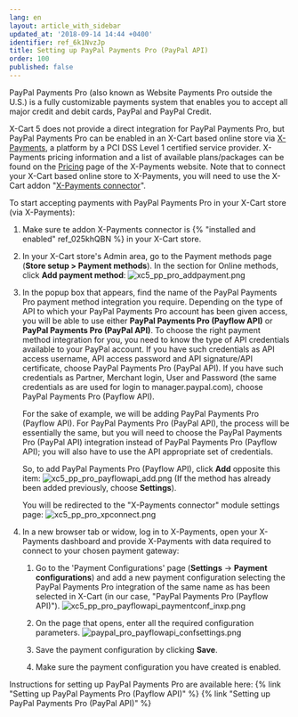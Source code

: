 ```yaml
---
lang: en
layout: article_with_sidebar
updated_at: '2018-09-14 14:44 +0400'
identifier: ref_6k1NvzJp
title: Setting up PayPal Payments Pro (PayPal API)
order: 100
published: false
---
```

PayPal Payments Pro (also known as Website Payments Pro outside the U.S.) is a fully customizable payments system that enables you to accept all major credit and debit cards, PayPal and PayPal Credit. 

X-Cart 5 does not provide a direct integration for PayPal Payments Pro, but PayPal Payments Pro can be enabled in an X-Cart based online store via [X-Payments](https://www.x-payments.com/ "Setting up PayPal Payments Pro (PayPal API)"), a platform by a PCI DSS Level 1 certified service provider. X-Payments pricing information and a list of available plans/packages can be found on the [Pricing](https://www.x-payments.com/pricing.html "Setting up PayPal Payments Pro (PayPal API)") page of the X-Payments website. Note that to connect your X-Cart based online store to X-Payments, you will need to use the X-Cart addon "[X-Payments connector](https://market.x-cart.com/addons/xpayments-connector.html "Setting up PayPal Payments Pro (PayPal API)")". 

To start accepting payments with PayPal Payments Pro in your X-Cart store (via X-Payments):

   1. Make sure te addon X-Payments connector is {% "installed and enabled" ref_025khQBN %} in your X-Cart store. 
   
   2. In your X-Cart store's Admin area, go to the Payment methods page (**Store setup > Payment methods**). In the section for Online methods, click **Add payment method**:
      ![xc5_pp_pro_addpayment.png]({{site.baseurl}}/attachments/ref_6k1NvzJp/xc5_pp_pro_addpayment.png)

   3. In the popup box that appears, find the name of the PayPal Payments Pro payment method integration you require. Depending on the type of API to which your PayPal Payments Pro account has been given access, you will be able to use either **PayPal Payments Pro (Payflow API)** or **PayPal Payments Pro (PayPal API)**. To choose the right payment method integration for you, you need to know the type of API credentials available to your PayPal account. If you have such credentials as API access username, API access password and API signature/API certificate, choose PayPal Payments Pro (PayPal API). If you have such credentials as Partner, Merchant login, User and Password (the same credentials as are used for login to manager.paypal.com), choose PayPal Payments Pro (Payflow API). 
   
      For the sake of example, we will be adding PayPal Payments Pro (Payflow API). For PayPal Payments Pro (PayPal API), the process will be essentially the same, but you will need to choose the PayPal Payments Pro (PayPal API) integration instead of PayPal Payments Pro (Payflow API); you will also have to use the API appropriate set of credentials.

      So, to add PayPal Payments Pro (Payflow API), click **Add** opposite this item:
      ![xc5_pp_pro_payflowapi_add.png]({{site.baseurl}}/attachments/ref_6k1NvzJp/xc5_pp_pro_payflowapi_add.png)
      (If the method has already been added previously, choose **Settings**). 
       
      You will be redirected to the "X-Payments connector" module settings page:
      ![xc5_pp_pro_xpconnect.png]({{site.baseurl}}/attachments/ref_6k1NvzJp/xc5_pp_pro_xpconnect.png)

   4. In a new browser tab or widow, log in to X-Payments, open your X-Payments dashboard and provide X-Payments with data required to connect to your chosen payment gateway:
   
      1.  Go to the 'Payment Configurations' page (**Settings** -> **Payment configurations**) and add a new payment configuration selecting the PayPal Payments Pro integration of the same name as has been selected in X-Cart (in our case, "PayPal Payments Pro (Payflow API)").
        ![xc5_pp_pro_payflowapi_paymentconf_inxp.png]({{site.baseurl}}/attachments/ref_6k1NvzJp/xc5_pp_pro_payflowapi_paymentconf_inxp.png)

      2.  On the page that opens, enter all the required configuration parameters.
         ![paypal_pro_payflowapi_confsettings.png]({{site.baseurl}}/attachments/ref_6k1NvzJp/paypal_pro_payflowapi_confsettings.png)

        
      3.  Save the payment configuration by clicking **Save**.
      
      4.  Make sure the payment configuration you have created is enabled.
        


Instructions for setting up PayPal Payments Pro are available here:
{% link "Setting up PayPal Payments Pro (Payflow API)" %}
{% link "Setting up PayPal Payments Pro (PayPal API)" %}



   